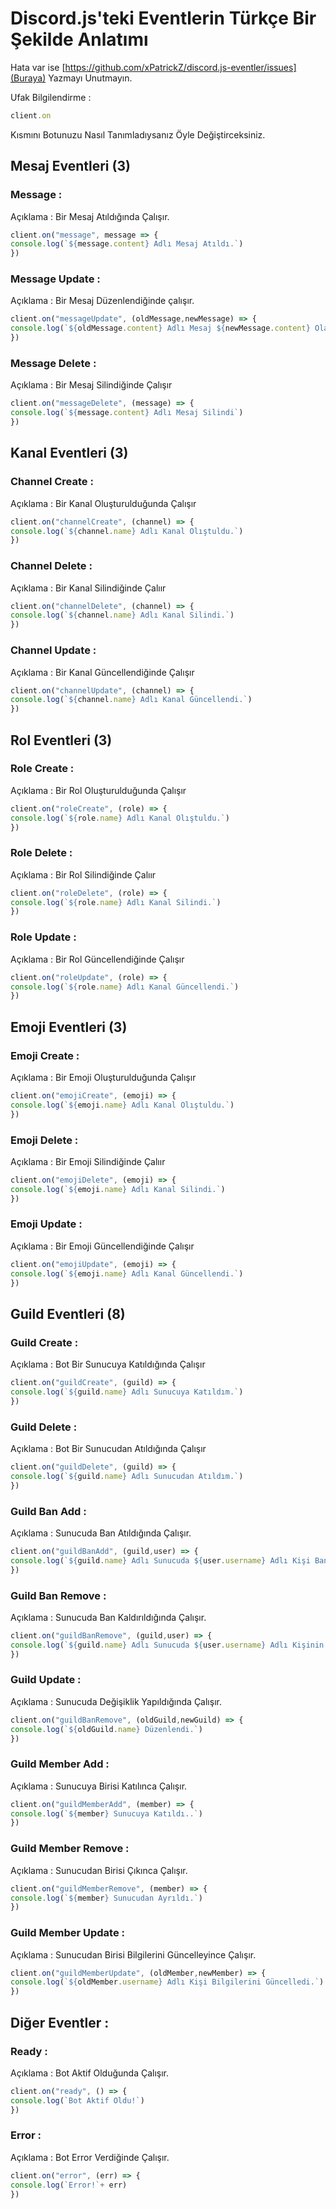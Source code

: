 # Discord.js'teki Eventlerin Türkçe Bir Şekilde Anlatımı

Hata var ise [https://github.com/xPatrickZ/discord.js-eventler/issues](Buraya) Yazmayı Unutmayın.

Ufak Bilgilendirme :
```js
client.on
```
Kısmını Botunuzu Nasıl Tanımladıysanız Öyle Değiştirceksiniz.



## Mesaj Eventleri (3)


### Message :
Açıklama : Bir Mesaj Atıldığında Çalışır.
```js
client.on("message", message => {
console.log(`${message.content} Adlı Mesaj Atıldı.`)
})
```
### Message Update :
Açıklama : Bir Mesaj Düzenlendiğinde çalışır.
```js
client.on("messageUpdate", (oldMessage,newMessage) => {
console.log(`${oldMessage.content} Adlı Mesaj ${newMessage.content} Olarak Düzenlendi.`)
})
```
### Message Delete :
Açıklama : Bir Mesaj Silindiğinde Çalışır
```js
client.on("messageDelete", (message) => {
console.log(`${message.content} Adlı Mesaj Silindi`)
})
```

## Kanal Eventleri (3)

### Channel Create :
Açıklama : Bir Kanal Oluşturulduğunda Çalışır
```js
client.on("channelCreate", (channel) => {
console.log(`${channel.name} Adlı Kanal Olıştuldu.`)
})
```
### Channel Delete :
Açıklama : Bir Kanal Silindiğinde Çalıır
```js
client.on("channelDelete", (channel) => {
console.log(`${channel.name} Adlı Kanal Silindi.`)
})
```
### Channel Update :
Açıklama : Bir Kanal Güncellendiğinde Çalışır
```js
client.on("channelUpdate", (channel) => {
console.log(`${channel.name} Adlı Kanal Güncellendi.`)
})
```

## Rol Eventleri (3)

### Role Create :
Açıklama : Bir Rol Oluşturulduğunda Çalışır
```js
client.on("roleCreate", (role) => {
console.log(`${role.name} Adlı Kanal Olıştuldu.`)
})
```
### Role Delete :
Açıklama : Bir Rol Silindiğinde Çalıır
```js
client.on("roleDelete", (role) => {
console.log(`${role.name} Adlı Kanal Silindi.`)
})
```
### Role Update :
Açıklama : Bir Rol Güncellendiğinde Çalışır
```js
client.on("roleUpdate", (role) => {
console.log(`${role.name} Adlı Kanal Güncellendi.`)
})
```

## Emoji Eventleri (3)

### Emoji Create :
Açıklama : Bir Emoji Oluşturulduğunda Çalışır
```js
client.on("emojiCreate", (emoji) => {
console.log(`${emoji.name} Adlı Kanal Olıştuldu.`)
})
```
### Emoji Delete :
Açıklama : Bir Emoji Silindiğinde Çalıır
```js
client.on("emojiDelete", (emoji) => {
console.log(`${emoji.name} Adlı Kanal Silindi.`)
})
```
### Emoji Update :
Açıklama : Bir Emoji Güncellendiğinde Çalışır
```js
client.on("emojiUpdate", (emoji) => {
console.log(`${emoji.name} Adlı Kanal Güncellendi.`)
})
```

## Guild Eventleri (8)

### Guild Create :
Açıklama : Bot Bir Sunucuya Katıldığında Çalışır
```js
client.on("guildCreate", (guild) => {
console.log(`${guild.name} Adlı Sunucuya Katıldım.`)
})
```
### Guild Delete :
Açıklama : Bot Bir Sunucudan Atıldığında Çalışır
```js
client.on("guildDelete", (guild) => {
console.log(`${guild.name} Adlı Sunucudan Atıldım.`)
})
```
### Guild Ban Add :
Açıklama : Sunucuda Ban Atıldığında Çalışır.
```js
client.on("guildBanAdd", (guild,user) => {
console.log(`${guild.name} Adlı Sunucuda ${user.username} Adlı Kişi Banlandı.`)
})
```
### Guild Ban Remove :
Açıklama : Sunucuda Ban Kaldırıldığında Çalışır.
```js
client.on("guildBanRemove", (guild,user) => {
console.log(`${guild.name} Adlı Sunucuda ${user.username} Adlı Kişinin Banı Kaldırıldı.`)
})
```
### Guild Update  :
Açıklama : Sunucuda Değişiklik Yapıldığında Çalışır.
```js
client.on("guildBanRemove", (oldGuild,newGuild) => {
console.log(`${oldGuild.name} Düzenlendi.`)
})
```
### Guild Member Add  :
Açıklama : Sunucuya Birisi Katılınca Çalışır.
```js
client.on("guildMemberAdd", (member) => {
console.log(`${member} Sunucuya Katıldı..`)
})
```
### Guild Member Remove  :
Açıklama : Sunucudan Birisi Çıkınca Çalışır.
```js
client.on("guildMemberRemove", (member) => {
console.log(`${member} Sunucudan Ayrıldı.`)
})
```
### Guild Member Update  :
Açıklama : Sunucudan Birisi Bilgilerini Güncelleyince Çalışır.
```js
client.on("guildMemberUpdate", (oldMember,newMember) => {
console.log(`${oldMember.username} Adlı Kişi Bilgilerini Güncelledi.`)
})
```

## Diğer Eventler :

### Ready  :
Açıklama : Bot Aktif Olduğunda Çalışır.
```js
client.on("ready", () => {
console.log(`Bot Aktif Oldu!`)
})
```

### Error  :
Açıklama : Bot Error Verdiğinde Çalışır.
```js
client.on("error", (err) => {
console.log(`Error!`+ err)
})
```
